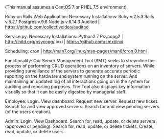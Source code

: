(This manual assumes a CentOS 7 or RHEL 7.5 environment)

Ruby on Rails Web Application:
Necessary Installations:
Ruby v.2.5.3
Rails v.5.2.1
Postgres v.9.6
Node.js v.6.14.3 
Audited | https://github.com/collectiveidea/audited

Service.py:
Necessary Installations:
Python2.7
Psycopg2 | http://initd.org/psycopg/
inxi | https://github.com/smxi/inxi

Scheduling:
cron | http://man7.org/linux/man-pages/man8/cron.8.html

Functionality:
Our Server Management Tool (SMT) seeks to streamline the process of performing CRUD operations on an inventory of servers. While providing surveillance of the servers to generate accurate periodic reporting on the hardware and system running on the server. And maintaining an updated log of all interactions going on in the system for auditing and reporting purposes. The Tool also displays key information visually so that it can be easily digested by managerial staff.
  
Employee:
Login.
View dashboard.
Request new server.
Request new ticket.
Search for and view approved servers.
Search for and view pending servers (of the users creation).

Admin:
Login.
View Dashboard.
Search for, read, update, or delete servers (approved or pending).
Search for, read, update, or delete tickets.
Create, read, update, or delete users.
